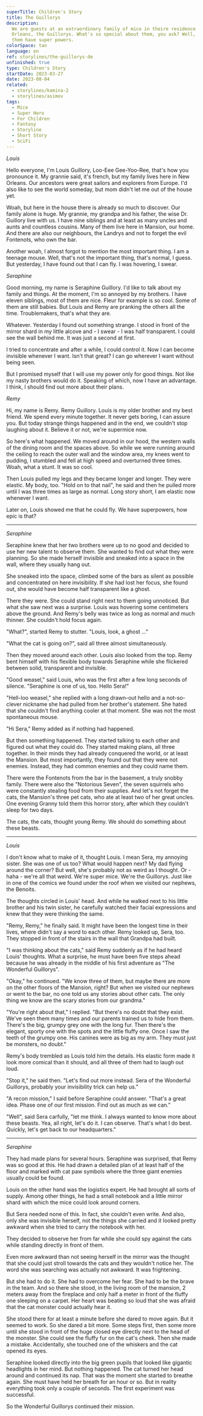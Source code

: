 ```yaml
---
superTitle: Children's Story
title: The Guillorys
description:
  We are guests at an extraordinary family of mice in theire residence in New
  Orleans, the Guillorys. What's so special about them, you ask? Well, some of
  them have super powers.
colorSpace: tan
language: en
ref: storylines/the-guillorys-de
unfinished: true
type: Children's Story
startDate: 2023-03-27
date: 2023-08-04
related:
  - storylines/kamina-2
  - storylines/asimov
tags:
  - Mice
  - Super Hero
  - For Children
  - Fantasy
  - Storyline
  - Short Story
  - SciFi
---
```


_Louis_

Hello everyone, I'm Louis Guillory, Loo-Eee Gee-Yoo-Ree, that's how you
pronounce it. My grannie said, it's french, but my family lives here in New
Orleans. Our ancestors were great sailors and explorers from Europe. I'd also
like to see the world someday, but mom didn't let me out of the house yet.

Woah, but here in the house there is already so much to discover. Our family
alone is huge. My grannie, my grandpa and his father, the wise Dr. Guillory live
with us. I have nine siblings and at least as many uncles and aunts and
countless cousins. Many of them live here in Mansion, our home. And there are
also our neighbours, the Landrys and not to forget the evil Fontenots, who own
the bar.

Another woah, I almost forgot to mention the most important thing. I am a
teenage mouse. Well, that's not the important thing, that's normal, I guess. But
yesterday, I have found out that I can fly. I was hovering, I swear.

_Seraphine_

Good morning, my name is Seraphine Guillory. I'd like to talk about my family
and things. At the moment, I'm so annoyed by my brothers. I have eleven
siblings, most of them are nice. Fleur for example is so cool. Some of them are
still babies. But Louis and Remy are pranking the others all the time.
Troublemakers, that's what they are.

Whatever. Yesterday I found out something strange. I stood in front of the
mirror shard in my little alcove and - I swear - I was half transparent. I could
see the wall behind me. It was just a second at first.

I tried to concentrate and after a while, I could control it. Now I can become
invisible whenever I want. Isn't that great? I can go wherever I want without
being seen.

But I promised myself that I will use my power only for good things. Not like my
nasty brothers would do it. Speaking of which, now I have an advantage. I think,
I should find out more about their plans.

_Remy_

Hi, my name is Remy. Remy Guillory. Louis is my older brother and my best
friend. We spend every minute together. It never gets boring, I can assure you.
But today strange things happened and in the end, we couldn't stop laughing
about it. Believe it or not, we're supermice now.

So here's what happened. We moved around in our hood, the western walls of the
dining room and the spaces above. So while we were running around the ceiling to
reach the outer wall and the window area, my knees went to pudding, I stumbled
and fell at high speed and overturned three times. Woah, what a stunt. It was so
cool.

Then Louis pulled my legs and they became longer and longer. They were elastic.
My body, too. "Hold on to that nail", he said and then he pulled more until I
was three times as large as normal. Long story short, I am elastic now whenever
I want.

Later on, Louis showed me that he could fly. We have superpowers, how epic is
that?

---

_Seraphine_

Seraphine knew that her two brothers were up to no good and decided to use her
new talent to observe them. She wanted to find out what they were planning. So
she made herself invisible and sneaked into a space in the wall, where they
usually hang out.

She sneaked into the space, climbed some of the bars as silent as possible and
concentrated on here invisibility. If she had lost her focus, she found out, she
would have become half transparent like a ghost.

There they were. She could stand right next to them going unnoticed. But what
she saw next was a surprise. Louis was hovering some centimeters above the
ground. And Remy's belly was twice as long as normal and much thinner. She
couldn't hold focus again.

"What?", started Remy to stutter. "Louis, look, a ghost ..."

"What the cat is going on?", said all three almost simultaneously.

Then they moved around each other. Louis also looked from the top. Remy bent
himself with his flexible body towards Seraphine while she flickered between
solid, transparent and invisible.

"Good weasel," said Louis, who was the first after a few long seconds of
silence. "Seraphine is one of us, too. Hello Sera!"

"Hell-loo weasel," she replied with a long drawn-out hello and a not-so-clever
nickname she had pulled from her brother's statement. She hated that she
couldn't find anything cooler at that moment. She was not the most spontaneous
mouse.

"Hi Sera," Remy added as if nothing had happened.

But then something happened. They started talking to each other and figured out
what they could do. They started making plans, all three together. In their
minds they had already conquered the world, or at least the Mansion. But most
importantly, they found out that they were not enemies. Instead, they had common
enemies and they could name them.

There were the Fontenots from the bar in the basement, a truly snobby family.
There were also the "Notorious Seven", the seven squirrels who were constantly
stealing food from their supplies. And let's not forget the cats, the Mansion's
three pet cats, who ate at least two of her great uncles. One evening Granny
told them this horror story, after which they couldn't sleep for two days.

The cats, the cats, thought young Remy. We should do something about these
beasts.

---

_Louis_

I don't know what to make of it, thought Louis. I mean Sera, my annoying sister.
She was one of us too? What would happen next? My dad flying around the corner?
But well, she's probably not as weird as I thought. Or - haha - we're all that
weird. We're super mice. We're the Guillorys. Just like in one of the comics we
found under the roof when we visited our nephews, the Benoits.

The thoughts circled in Louis' head. And while he walked next to his little
brother and his twin sister, he carefully watched their facial expressions and
knew that they were thinking the same.

"Remy, Remy," he finally said. It might have been the longest time in their
lives, where didn't say a word to each other. Remy looked up, Sera, too. They
stopped in front of the stairs in the wall that Grandpa had built.

"I was thinking about the cats," said Remy suddenly as if he had heard Louis'
thoughts. What a surprise, he must have been five steps ahead because he was
already in the middle of his first adventure as "The Wonderful Guillorys".

"Okay," he continued. "We know three of them, but maybe there are more on the
other floors of the Mansion, right? But when we visited our nephews or went to
the bar, no one told us any stories about other cats. The only thing we know are
the scary stories from our grandma."

"You're right about that," I replied. "But there's no doubt that they exist.
We've seen them many times and our parents trained us to hide from them. There's
the big, grumpy grey one with the long fur. Then there's the elegant, sporty one
with the spots and the little fluffy one. Once I saw the teeth of the grumpy
one. His canines were as big as my arm. They must just be monsters, no doubt."

Remy's body trembled as Louis told him the details. His elastic form made it
look more comical than it should, and all three of them had to laugh out loud.

"Stop it," he said then. "Let's find out more instead. Sera of the Wonderful
Guillorys, probably your invisibility trick can help us."

"A recon mission," I said before Seraphine could answer. "That's a great idea.
Phase one of our first mission. Find out as much as we can."

"Well", said Sera carfully, "let me think. I always wanted to know more about
these beasts. Yea, all right, let's do it. I can observe. That's what I do best.
Quickly, let's get back to our headquarters."

---

_Seraphine_

They had made plans for several hours. Seraphine was surprised, that Remy was so
good at this. He had drawn a detailed plan of at least half of the floor and
marked with cat paw symbols where the three giant enemies usually could be
found.

Louis on the other hand was the logistics expert. He had brought all sorts of
supply. Among other things, he had a small notebook and a little mirror shard
with which the mice could look around corners.

But Sera needed none of this. In fact, she couldn't even write. And also, only
she was invisible herself, not the things she carried and it looked pretty
awkward when she tried to carry the notebook with her.

They decided to observe her from far while she could spy against the cats while
standing directly in front of them.

Even more awkward than not seeing herself in the mirror was the thought that she
could just stroll towards the cats and they wouldn't notice her. The word she
was searching was actually not awkward. It was frightening.

But she had to do it. She had to overcome her fear. She had to be the brave in
the team. And so there she stood, in the living room of the mansion, 2 meters
away from the fireplace and only half a meter in front of the fluffy one
sleeping on a carpet. Her heart was beating so loud that she was afraid that the
cat monster could actually hear it.

She stood there for at least a minute before she dared to move again. But it
seemed to work. So she dared a bit more. Some steps first, then some more until
she stood in front of the huge closed eye directly next to the head of the
monster. She could see the fluffy fur on the cat's cheek. Then she made a
mistake. Accidentally, she touched one of the whiskers and the cat opened its
eyes.

Seraphine looked directly into the big green pupils that looked like gigantic
headlights in her mind. But nothing happened. The cat turned her head around and
continued its nap. That was the moment she started to breathe again. She must
have held her breath for an hour or so. But in reality everything took only a
couple of seconds. The first experiment was successful.

So the Wonderful Guillorys continued their mission.
